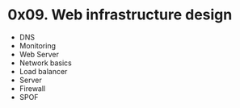 # 0x09. Web infrastructure design

- DNS
- Monitoring
- Web Server
- Network basics
- Load balancer
- Server
- Firewall
- SPOF
